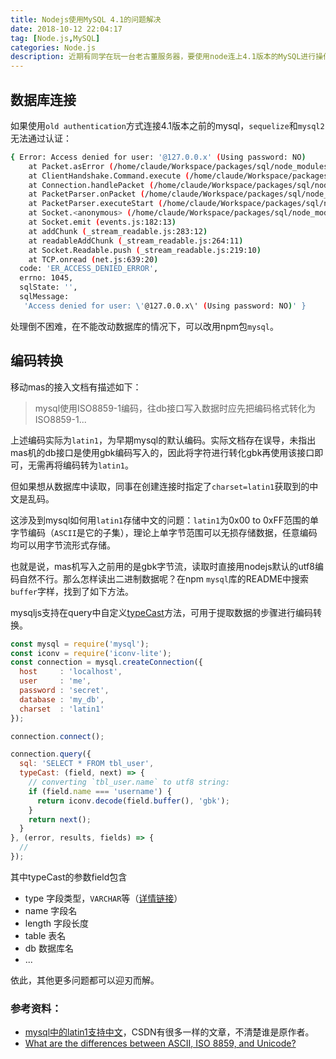 ```yaml
---
title: Nodejs使用MySQL 4.1的问题解决
date: 2018-10-12 22:04:17
tag: [Node.js,MySQL]
categories: Node.js
description: 近期有同学在玩一台老古董服务器，要使用node连上4.1版本的MySQL进行操作。并且不让改动数据库配置，凭啥？人家是移动提供的MAS……本文分享一下帮忙时填的坑，主要为解决“数据库连接”和“编码转换”问题。
---
```


## 数据库连接

如果使用`old authentication`方式连接4.1版本之前的mysql，`sequelize`和`mysql2`无法通过认证：
```sh
{ Error: Access denied for user: '@127.0.0.x' (Using password: NO)
    at Packet.asError (/home/claude/Workspace/packages/sql/node_modules/mysql2/lib/packets/packet.js:714:13)
    at ClientHandshake.Command.execute (/home/claude/Workspace/packages/sql/node_modules/mysql2/lib/commands/command.js:28:22)
    at Connection.handlePacket (/home/claude/Workspace/packages/sql/node_modules/mysql2/lib/connection.js:513:28)
    at PacketParser.onPacket (/home/claude/Workspace/packages/sql/node_modules/mysql2/lib/connection.js:81:16)
    at PacketParser.executeStart (/home/claude/Workspace/packages/sql/node_modules/mysql2/lib/packet_parser.js:76:14)
    at Socket.<anonymous> (/home/claude/Workspace/packages/sql/node_modules/mysql2/lib/connection.js:89:29)
    at Socket.emit (events.js:182:13)
    at addChunk (_stream_readable.js:283:12)
    at readableAddChunk (_stream_readable.js:264:11)
    at Socket.Readable.push (_stream_readable.js:219:10)
    at TCP.onread (net.js:639:20)
  code: 'ER_ACCESS_DENIED_ERROR',
  errno: 1045,
  sqlState: '',
  sqlMessage:
   'Access denied for user: \'@127.0.0.x\' (Using password: NO)' }
```
处理倒不困难，在不能改动数据库的情况下，可以改用npm包`mysql`。

## 编码转换
移动mas的接入文档有描述如下：
> mysql使用ISO8859-1编码，往db接口写入数据时应先把编码格式转化为ISO8859-1...

上述编码实际为`latin1`，为早期mysql的默认编码。实际文档存在误导，未指出mas机的db接口是使用gbk编码写入的，因此将字符进行转化gbk再使用该接口即可，无需再将编码转为`latin1`。

但如果想从数据库中读取，同事在创建连接时指定了`charset=latin1`获取到的中文是乱码。

这涉及到mysql如何用`latin1`存储中文的问题：`latin1`为0x00 to 0xFF范围的单字节编码（`ASCII`是它的子集），理论上单字节范围可以无损存储数据，任意编码均可以用字节流形式存储。

也就是说，mas机写入之前用的是gbk字节流，读取时直接用nodejs默认的utf8编码自然不行。那么怎样读出二进制数据呢？在npm `mysql`库的README中搜索`buffer`字样，找到了如下方法。

mysqljs支持在query中自定义[typeCast](https://github.com/mysqljs/mysql#string)方法，可用于提取数据的步骤进行编码转换。
```js
const mysql = require('mysql');
const iconv = require('iconv-lite');
const connection = mysql.createConnection({
  host     : 'localhost',
  user     : 'me',
  password : 'secret',
  database : 'my_db',
  charset  : 'latin1'
});

connection.connect();

connection.query({
  sql: 'SELECT * FROM tbl_user',
  typeCast: (field, next) => {
    // converting `tbl_user.name` to utf8 string:
    if (field.name === 'username') {
      return iconv.decode(field.buffer(), 'gbk');
    }
    return next();
  }
}, (error, results, fields) => {
  //
});
```

其中typeCast的参数field包含
- type 字段类型，`VARCHAR`等（[详情链接](https://github.com/mysqljs/mysql/blob/master/lib/protocol/packets/RowDataPacket.js#L41)）
- name 字段名
- length 字段长度
- table 表名
- db 数据库名
- ...

依此，其他更多问题都可以迎刃而解。

### 参考资料：
- [mysql中的latin1支持中文](https://blog.csdn.net/css_good/article/details/8809016)，CSDN有很多一样的文章，不清楚谁是原作者。
- [What are the differences between ASCII, ISO 8859, and Unicode?](https://kb.iu.edu/d/ahfr)

